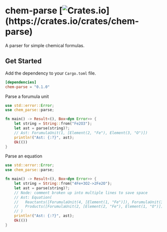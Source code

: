 # chem-parse [![Crates.io](https://img.shields.io/crates/v/chem-parse?)](https://crates.io/crates/chem-parse)
A parser for simple chemical formulas.

## Get Started
Add the dependency to your `Cargo.toml` file.

```toml
[dependencies]
chem-parse = "0.1.0"
```

Parse a forumula unit

```rs
use std::error::Error;
use chem_parse::parse;

fn main() -> Result<(), Box<dyn Error>> {
    let string = String::from("Fe2O3");
    let ast = parse(string)?;
    // Ast: ForumulaUnit(1, [Element(2, "Fe"), Element(3, "O")])
    println!("Ast: {:?}", ast);
    Ok(())
}
```

Parse an equation
```rs
use std::error::Error;
use chem_parse::parse;

fn main() -> Result<(), Box<dyn Error>> {
    let string = String::from("4Fe+3O2->2Fe2O");
    let ast = parse(string)?;
    // Node: comment broken up into multiple lines to save space
    // Ast: Equation(
    //   Reactants([ForumulaUnit(4, [Element(1, "Fe")]), ForumulaUnit(3, [Element(2, "O")])]),
    //   Products([ForumulaUnit(2, [Element(2, "Fe"), Element(1, "O")])])
    // )
    println!("Ast: {:?}", ast);
    Ok(())
}
```

